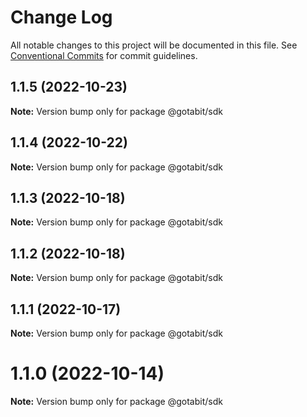 # Change Log

All notable changes to this project will be documented in this file.
See [Conventional Commits](https://conventionalcommits.org) for commit guidelines.

## 1.1.5 (2022-10-23)

**Note:** Version bump only for package @gotabit/sdk





## 1.1.4 (2022-10-22)

**Note:** Version bump only for package @gotabit/sdk





## 1.1.3 (2022-10-18)

**Note:** Version bump only for package @gotabit/sdk





## 1.1.2 (2022-10-18)

**Note:** Version bump only for package @gotabit/sdk





## 1.1.1 (2022-10-17)

**Note:** Version bump only for package @gotabit/sdk





# 1.1.0 (2022-10-14)

**Note:** Version bump only for package @gotabit/sdk
